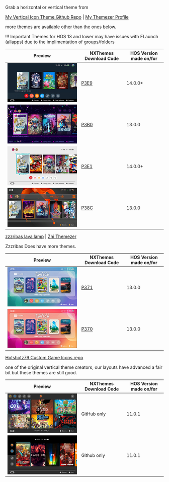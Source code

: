 Grab a horizontal or vertical theme from

[My Vertical Icon Theme Github Repo](https://github.com/sodasoba1/nx-vertical-themes) | [My Themezer Profile](https://themezer.net/creators/458711011998957578)

more themes are available other than the ones below.


!!! Important
    Themes for HOS 13 and lower may have issues with FLaunch (allapps) due to the implimentation of groups/folders


|  Preview		  	       | NXThemes Download Code	  				  	      | HOS Version made on/for |
|------------------------------|----------------------------------------------------------------|-------------------------|
| ![P3E9](<img/soda1.png>)     |  [P3E9](https://themezer.net/packs/SwitchDeck-3e9)	  	      | 14.0.0+	  		  |
| ![Soda](<img/soda2.png>)     |  [P3B0](https://themezer.net/packs/Intergalactic-Verical-3b0)  | 13.0.0			  |
| ![Soda](<img/soda3.png>)     |  [P3E1](https://themezer.net/packs/Vertical-OEM-14.0-3e1)      | 14.0.0+			  |
| ![Soda](<img/soda4.png>) 	 |  [P38C](https://themezer.net/packs/PaintSplosion-Vertical-38c) | 13.0.0                  |

[zzzribas lava lamp](https://github.com/zzzribas/Lava-Lamp) | [Zhi Themezer](https://themezer.net/creators/239384767785730048)

Zzzribas Does have more themes.

|  Preview	 	  	        | NXThemes Download Code	  				  	       | HOS Version made on/for |
|-------------------------------|----------------------------------------------------------------|-------------------------|
| ![Zhi](<img/MockupBlueV.png>) | [P371](https://themezer.net/packs/Vertical-Blue-Lava-Lamp-371) | 13.0.0			   |
| ![zhi](<img/MockupRedV.png>)  | [P370](https://themezer.net/packs/Vertical-Red-Lava-Lamp-370)	 | 13.0.0			   |

[Hotshotz79 Custom Game Icons repo](https://github.com/hotshotz79/NX-Custom-Game-Icons)

one of the original vertical theme creators, our layouts have advanced a fair bit but these themes are still good.

|  Preview		  	       | NXThemes Download Code	  				  	      | HOS Version made on/for |
|------------------------------|----------------------------------------------------------------|-------------------------|
| ![hotz](<img/Hotz-h.png>)    | GitHub only									| 11.0.1			  |
| ![hotz](<img/Hotz-v.png>)    | Github only									| 11.0.1                  |